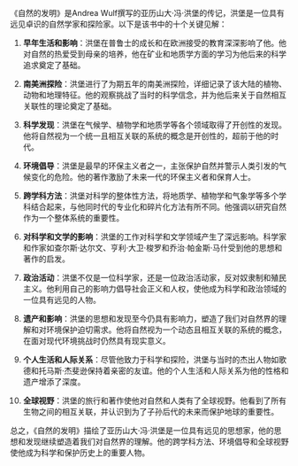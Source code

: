 《自然的发明》是Andrea Wulf撰写的亚历山大·冯·洪堡的传记，洪堡是一位具有远见卓识的自然学家和探险家。以下是该书中的十个关键见解：

1. **早年生活和影响**：洪堡在普鲁士的成长和在欧洲接受的教育深深影响了他。他对自然的热爱受到母亲的培养，他在矿业和地质学方面的学习为他后来的科学追求奠定了基础。

2. **南美洲探险**：洪堡进行了为期五年的南美洲探险，详细记录了该大陆的植物、动物和地理特征。他的观察挑战了当时的科学信念，并为他后来关于自然相互关联性的理论奠定了基础。

3. **科学发现**：洪堡在气候学、植物学和地质学等各个领域取得了开创性的发现。他将自然视为一个统一且相互关联的系统的概念是开创性的，超前于他的时代。

4. **环境倡导**：洪堡是最早的环保主义者之一，主张保护自然并警示人类引发的气候变化的危险。他的著作激励了未来一代的环保主义者和保育人士。

5. **跨学科方法**：洪堡对科学的整体性方法，将地质学、植物学和气象学等多个学科结合起来，与他同时代的专业化和碎片化方法有所不同。他强调以研究自然作为一个整体系统的重要性。

6. **对科学和文学的影响**：洪堡的工作对科学和文学领域产生了深远影响。科学家和作家如查尔斯·达尔文、亨利·大卫·梭罗和乔治·帕金斯·马什受到他的思想和著作的启发。

7. **政治活动**：洪堡不仅是一位科学家，还是一位政治活动家，反对奴隶制和殖民主义。他利用自己的影响力倡导社会正义和人权，使他成为科学和政治领域的一位具有远见的人物。

8. **遗产和影响**：洪堡的思想和发现至今仍具有影响力，塑造了我们对自然界的理解和对环境保护迫切需求。他将自然视为一个动态且相互关联的系统的概念，在面对现代环境挑战时仍然具有现实意义。

9. **个人生活和人际关系**：尽管他致力于科学和探险，洪堡与当时的杰出人物如歌德和托马斯·杰斐逊保持着亲密的友谊。他的个人生活和人际关系为他的性格和遗产增添了深度。

10. **全球视野**：洪堡的旅行和著作使他对自然和人类有了全球视野。他看到了所有生物之间的相互关联，并认识到为了子孙后代的未来而保护地球的重要性。

总之，《自然的发明》描绘了亚历山大·冯·洪堡是一位具有远见的思想家，他的思想和发现继续塑造着我们对自然界的理解。他的跨学科方法、环境倡导和全球视野使他成为科学和保护历史上的重要人物。